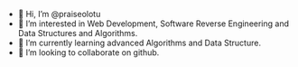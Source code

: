 - 👋 Hi, I’m @praiseolotu
- 👀 I’m interested in Web Development, Software Reverse Engineering and Data Structures and Algorithms.
- 🌱 I’m currently learning advanced Algorithms and Data Structure.
- 💞️ I’m looking to collaborate on github.


<!---
praiseolotu/praiseolotu is a ✨ special ✨ repository because its `README.md` (this file) appears on your GitHub profile.
You can click the Preview link to take a look at your changes.
--->

